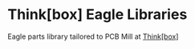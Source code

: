 # Think[box] Eagle Libraries

Eagle parts library tailored to PCB Mill at [Think[box]](http://thinkbox.case.edu/equipment/pcbrouter#centerCol)
